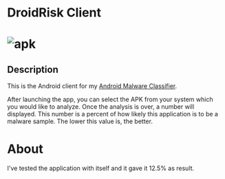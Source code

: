 # DroidRisk Client

# ![apk](https://lh4.googleusercontent.com/HsEXlGn4Vdlb7iABzHDM8jIv0YC6HoYpe8LiuB4Zg4wcSlSMXuhnLu-0Dfam6Y4N_-vyRJRcE2sqW0C97siVmcymae4NzJaWqSlVPOdzPLi8DPyFCH3povxVu1BcqFi7eRiPc8pMigw0U69_KJY6)

## Description

This is the Android client for my [Android Malware Classifier](https://github.com/MartGon/MalwareClassifier).

After launching the app, you can select the APK from your system which you would like to analyze. Once the analysis is over, a number will displayed. This number is a percent of how likely this application is to be a malware sample. The lower this value is, the better.

# About

I've tested the application with itself and it gave it 12.5% as result.